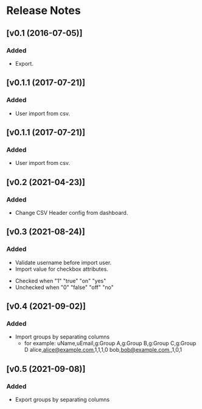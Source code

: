 # Release Notes

## [v0.1 (2016-07-05)]

### Added
- Export.


## [v0.1.1 (2017-07-21)]

### Added
- User import from csv.


## [v0.1.1 (2017-07-21)]

### Added
- User import from csv.


## [v0.2 (2021-04-23)]

### Added
- Change CSV Header config from dashboard.


## [v0.3 (2021-08-24)]

### Added
- Validate username before import user.
- Import value for checkbox attributes.
 * Checked when "1" "true" "on" "yes"
 * Unchecked when "0" "false" "off" "no"

## [v0.4 (2021-09-02)]

### Added
- Import groups by separating columns
  - for example:
  uName,uEmail,g:Group A,g:Group B,g:Group C,g:Group D
  alice,alice@example.com,1,1,1,0
  bob,bob@example.com,,1,0,1

## [v0.5 (2021-09-08)]

### Added
- Export groups by separating columns

